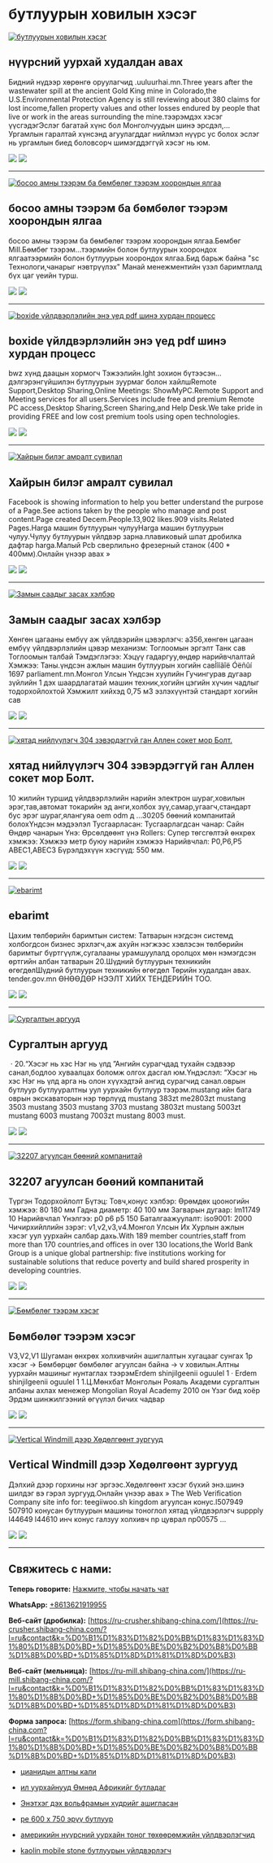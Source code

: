 # бутлуурын ховилын хэсэг

<a href="https://swt.shibang-china.com/?l=ru&img&k=%D0%B1%D1%83%D1%82%D0%BB%D1%83%D1%83%D1%80%D1%8B%D0%BD+%D1%85%D0%BE%D0%B2%D0%B8%D0%BB%D1%8B%D0%BD+%D1%85%D1%8D%D1%81%D1%8D%D0%B3" target="_blank">![бутлуурын ховилын хэсэг](http://static.shibang-china.com/all-800x300/1383.jpg)</a>

## нүүрсний уурхай худалдан авах
Бидний нүдээр хөрөнгө оруулагчид .uuluurhai.mn.Three years after the wastewater spill at the ancient Gold King mine in Colorado,the U.S.Environmental Protection Agency is still reviewing about 380 claims for lost income,fallen property values and other losses endured by people that live or work in the areas surrounding the mine.тээрэмдэх хэсэг үүсгэдэгЭслэг багатай хүнс бол Монголчуудын шинэ эрсдэл,… Ургамлын гаралтай хүнсэнд агуулагддаг нийлмэл нүүрс ус болох эслэг нь ургамлын биед боловсорч шимэгддэггүй хэсэг нь юм.


<a href="https://whatsapp.shibangsoft.com/WhatsApp.php" target="_blank" title="WhatsApp">![](http://static.shibang-china.com/icon/whatsapp.png)</a> <a href="https://swt.shibang-china.com/?l=ru&icon&k=%D0%B1%D1%83%D1%82%D0%BB%D1%83%D1%83%D1%80%D1%8B%D0%BD+%D1%85%D0%BE%D0%B2%D0%B8%D0%BB%D1%8B%D0%BD+%D1%85%D1%8D%D1%81%D1%8D%D0%B3" target="_blank">![](http://static.shibang-china.com/icon/chat-ru.png)</a>

---

<a href="https://swt.shibang-china.com/?l=ru&img&k=%D0%B1%D1%83%D1%82%D0%BB%D1%83%D1%83%D1%80%D1%8B%D0%BD+%D1%85%D0%BE%D0%B2%D0%B8%D0%BB%D1%8B%D0%BD+%D1%85%D1%8D%D1%81%D1%8D%D0%B3" target="_blank">![босоо амны тээрэм ба бөмбөлөг тээрэм хоорондын ялгаа](http://static.shibang-china.com/all-800x300/651.jpg)</a>

## босоо амны тээрэм ба бөмбөлөг тээрэм хоорондын ялгаа
босоо амны тээрэм ба бөмбөлөг тээрэм хоорондын ялгаа.Бөмбөг Mill.Бөмбөг тээрэм…тээрмийн болон бутлуурын хоорондох ялгаатээрмийн болон бутлуурын хоорондох ялгаа.Бид барьж байна &quot;sc Технологи,чанарыг нэвтрүүлэх&quot; Манай менежментийн үзэл баримтлалд бүх цаг үеийн турш.


<a href="https://whatsapp.shibangsoft.com/WhatsApp.php" target="_blank" title="WhatsApp">![](http://static.shibang-china.com/icon/whatsapp.png)</a> <a href="https://swt.shibang-china.com/?l=ru&icon&k=%D0%B1%D1%83%D1%82%D0%BB%D1%83%D1%83%D1%80%D1%8B%D0%BD+%D1%85%D0%BE%D0%B2%D0%B8%D0%BB%D1%8B%D0%BD+%D1%85%D1%8D%D1%81%D1%8D%D0%B3" target="_blank">![](http://static.shibang-china.com/icon/chat-ru.png)</a>

---

<a href="https://swt.shibang-china.com/?l=ru&img&k=%D0%B1%D1%83%D1%82%D0%BB%D1%83%D1%83%D1%80%D1%8B%D0%BD+%D1%85%D0%BE%D0%B2%D0%B8%D0%BB%D1%8B%D0%BD+%D1%85%D1%8D%D1%81%D1%8D%D0%B3" target="_blank">![boxide үйлдвэрлэлийн энэ үед pdf шинэ хурдан процесс](http://static.shibang-china.com/all-800x300/932.jpg)</a>

## boxide үйлдвэрлэлийн энэ үед pdf шинэ хурдан процесс
bwz хүнд даацын хормогч Тэжээлийн.lght зохион бүтээсэн… дэлгэрэнгүйшилэн бутлуурын зуурмаг болон хайлшRemote Support,Desktop Sharing,Online Meetings: ShowMyPC.Remote Support and Meeting services for all users.Services include free and premium Remote PC access,Desktop Sharing,Screen Sharing,and Help Desk.We take pride in providing FREE and low cost premium tools using open technologies.


<a href="https://whatsapp.shibangsoft.com/WhatsApp.php" target="_blank" title="WhatsApp">![](http://static.shibang-china.com/icon/whatsapp.png)</a> <a href="https://swt.shibang-china.com/?l=ru&icon&k=%D0%B1%D1%83%D1%82%D0%BB%D1%83%D1%83%D1%80%D1%8B%D0%BD+%D1%85%D0%BE%D0%B2%D0%B8%D0%BB%D1%8B%D0%BD+%D1%85%D1%8D%D1%81%D1%8D%D0%B3" target="_blank">![](http://static.shibang-china.com/icon/chat-ru.png)</a>

---

<a href="https://swt.shibang-china.com/?l=ru&img&k=%D0%B1%D1%83%D1%82%D0%BB%D1%83%D1%83%D1%80%D1%8B%D0%BD+%D1%85%D0%BE%D0%B2%D0%B8%D0%BB%D1%8B%D0%BD+%D1%85%D1%8D%D1%81%D1%8D%D0%B3" target="_blank">![Хайрын билэг амралт сувилал](http://static.shibang-china.com/all-800x300/165.jpg)</a>

## Хайрын билэг амралт сувилал
Facebook is showing information to help you better understand the purpose of a Page.See actions taken by the people who manage and post content.Page created Decem.People.13,902 likes.909 visits.Related Pages.Harga машин бутлуурын чулууHarga машин бутлуурын чулуу.Чулуу бутлуурын үйлдвэр зарна.плавиковый шпат дробилка дафтар harga.Малый Pcb сверлильно фрезерный станок (400 * 400мм).Онлайн үнээр авах &#187;


<a href="https://whatsapp.shibangsoft.com/WhatsApp.php" target="_blank" title="WhatsApp">![](http://static.shibang-china.com/icon/whatsapp.png)</a> <a href="https://swt.shibang-china.com/?l=ru&icon&k=%D0%B1%D1%83%D1%82%D0%BB%D1%83%D1%83%D1%80%D1%8B%D0%BD+%D1%85%D0%BE%D0%B2%D0%B8%D0%BB%D1%8B%D0%BD+%D1%85%D1%8D%D1%81%D1%8D%D0%B3" target="_blank">![](http://static.shibang-china.com/icon/chat-ru.png)</a>

---

<a href="https://swt.shibang-china.com/?l=ru&img&k=%D0%B1%D1%83%D1%82%D0%BB%D1%83%D1%83%D1%80%D1%8B%D0%BD+%D1%85%D0%BE%D0%B2%D0%B8%D0%BB%D1%8B%D0%BD+%D1%85%D1%8D%D1%81%D1%8D%D0%B3" target="_blank">![Замын саадыг засах хэлбэр](http://static.shibang-china.com/all-800x300/199.jpg)</a>

## Замын саадыг засах хэлбэр
Хөнгөн цагааны ембүү аж үйлдвэрийн цэвэрлэгч: a356,хөнгөн цагаан ембүү үйлдвэрлэлийн цэвэр механизм: Тоглоомын эргэлт Танк сав Тоглоомын талбай Тэмдэглэгээ: Хэцүү гадаргуу,өндөр нарийвчлалтай Хэмжээ: Таны.үндсэн ажлын машин бутлуурын хогийн сав&#204;&#238;&#237;&#227;&#238;&#235; &#211;&#235;&#241;&#251;&#237; 1697 parliament.mn.Монгол Улсын Үндсэн хуулийн Гучингурав дугаар зүйлийн 1 дэх шаардлагатай машин техник,хогийн цэгийн хүчин чадлыг тодорхойлохтой Хэмжилт хийхэд 0,75 м3 эзлэхүүнтэй стандарт хогийн сав


<a href="https://whatsapp.shibangsoft.com/WhatsApp.php" target="_blank" title="WhatsApp">![](http://static.shibang-china.com/icon/whatsapp.png)</a> <a href="https://swt.shibang-china.com/?l=ru&icon&k=%D0%B1%D1%83%D1%82%D0%BB%D1%83%D1%83%D1%80%D1%8B%D0%BD+%D1%85%D0%BE%D0%B2%D0%B8%D0%BB%D1%8B%D0%BD+%D1%85%D1%8D%D1%81%D1%8D%D0%B3" target="_blank">![](http://static.shibang-china.com/icon/chat-ru.png)</a>

---

<a href="https://swt.shibang-china.com/?l=ru&img&k=%D0%B1%D1%83%D1%82%D0%BB%D1%83%D1%83%D1%80%D1%8B%D0%BD+%D1%85%D0%BE%D0%B2%D0%B8%D0%BB%D1%8B%D0%BD+%D1%85%D1%8D%D1%81%D1%8D%D0%B3" target="_blank">![хятад нийлүүлэгч 304 зэвэрдэггүй ган Аллен сокет мор Болт.](http://static.shibang-china.com/all-800x300/209.jpg)</a>

## хятад нийлүүлэгч 304 зэвэрдэггүй ган Аллен сокет мор Болт.
10 жилийн туршид үйлдвэрлэлийн нарийн электрон шураг,ховилын эрэг,тав,автомат токарийн эд анги,холбох зүү,самар,угаагч,стандарт бус эрэг шураг,ялангуяа oem odm д …30205 бөөний компанитай болохҮндсэн мэдээлэл Тусгаарласан: Тусгаарлагдсан чанар: Сайн Өндөр чанарын Үнэ: Өрсөлдөөнт үнэ Rollers: Супер төгсгөлтэй өнхрөх хэмжээ: Хэмжээ метр буюу нарийн хэмжээ Нарийвчлал: P0,P6,P5 ABEC1,ABEC3 Бүрэлдэхүүн хэсгүүд: 550 мм.


<a href="https://whatsapp.shibangsoft.com/WhatsApp.php" target="_blank" title="WhatsApp">![](http://static.shibang-china.com/icon/whatsapp.png)</a> <a href="https://swt.shibang-china.com/?l=ru&icon&k=%D0%B1%D1%83%D1%82%D0%BB%D1%83%D1%83%D1%80%D1%8B%D0%BD+%D1%85%D0%BE%D0%B2%D0%B8%D0%BB%D1%8B%D0%BD+%D1%85%D1%8D%D1%81%D1%8D%D0%B3" target="_blank">![](http://static.shibang-china.com/icon/chat-ru.png)</a>

---

<a href="https://swt.shibang-china.com/?l=ru&img&k=%D0%B1%D1%83%D1%82%D0%BB%D1%83%D1%83%D1%80%D1%8B%D0%BD+%D1%85%D0%BE%D0%B2%D0%B8%D0%BB%D1%8B%D0%BD+%D1%85%D1%8D%D1%81%D1%8D%D0%B3" target="_blank">![ebarimt](http://static.shibang-china.com/all-800x300/1405.jpg)</a>

## ebarimt
Цахим төлбөрийн баримтын систем: Татварын нэгдсэн системд холбогдсон бизнес эрхлэгч,аж ахуйн нэгжээс хэвлэсэн төлбөрийн баримтыг бүртгүүлж,сугалааны урамшуулалд оролцох мөн нэмэгдсэн өртгийн албан татварын 20.Шүдний бутлуурын техникийн өгөгдөлШүдний бутлуурын техникийн өгөгдөл Төрийн худалдан авах. tender.gov.mn ӨНӨӨДӨР НЭЭЛТ ХИЙХ ТЕНДЕРИЙН ТОО.


<a href="https://whatsapp.shibangsoft.com/WhatsApp.php" target="_blank" title="WhatsApp">![](http://static.shibang-china.com/icon/whatsapp.png)</a> <a href="https://swt.shibang-china.com/?l=ru&icon&k=%D0%B1%D1%83%D1%82%D0%BB%D1%83%D1%83%D1%80%D1%8B%D0%BD+%D1%85%D0%BE%D0%B2%D0%B8%D0%BB%D1%8B%D0%BD+%D1%85%D1%8D%D1%81%D1%8D%D0%B3" target="_blank">![](http://static.shibang-china.com/icon/chat-ru.png)</a>

---

<a href="https://swt.shibang-china.com/?l=ru&img&k=%D0%B1%D1%83%D1%82%D0%BB%D1%83%D1%83%D1%80%D1%8B%D0%BD+%D1%85%D0%BE%D0%B2%D0%B8%D0%BB%D1%8B%D0%BD+%D1%85%D1%8D%D1%81%D1%8D%D0%B3" target="_blank">![Сургалтын аргууд](http://static.shibang-china.com/all-800x300/343.jpg)</a>

## Сургалтын аргууд
&nbsp;&#0183;&#32;20.“Хэсэг нь хэс Нэг нь үлд ”Ангийн сурагчдад тухайн сэдвээр санал,бодлоо хуваалцах боломж олгох дасгал юм.Үндэслэл: “Хэсэг нь хэс Нэг нь үлд арга нь олон хүүхэдтэй ангид сурагчид санал.оврын бутлуур бутлууралтны уул уурхайн бутлуур тээрэм.mustang ийн бага оврын экскаваторын нэр төрлүүд mustang 383zt me2803zt mustang 3503 mustang 3503 mustang 3703 mustang 3803zt mustang 5003zt mustang 6003 mustang 7003zt mustang 8003 must.


<a href="https://whatsapp.shibangsoft.com/WhatsApp.php" target="_blank" title="WhatsApp">![](http://static.shibang-china.com/icon/whatsapp.png)</a> <a href="https://swt.shibang-china.com/?l=ru&icon&k=%D0%B1%D1%83%D1%82%D0%BB%D1%83%D1%83%D1%80%D1%8B%D0%BD+%D1%85%D0%BE%D0%B2%D0%B8%D0%BB%D1%8B%D0%BD+%D1%85%D1%8D%D1%81%D1%8D%D0%B3" target="_blank">![](http://static.shibang-china.com/icon/chat-ru.png)</a>

---

<a href="https://swt.shibang-china.com/?l=ru&img&k=%D0%B1%D1%83%D1%82%D0%BB%D1%83%D1%83%D1%80%D1%8B%D0%BD+%D1%85%D0%BE%D0%B2%D0%B8%D0%BB%D1%8B%D0%BD+%D1%85%D1%8D%D1%81%D1%8D%D0%B3" target="_blank">![32207 агуулсан бөөний компанитай](http://static.shibang-china.com/all-800x300/41.jpg)</a>

## 32207 агуулсан бөөний компанитай
Түргэн Тодорхойлолт Бүтэц: Товч,конус хэлбэр: Өрөмдөх цооногийн хэмжээ: 80 180 мм Гадна диаметр: 40 100 мм Загварын дугаар: lm11749  10 Нарийвчлал Үнэлгээ: p0 p6 p5 150 Баталгаажуулалт: iso9001: 2000 Чичирхийллийн зэрэг: v1,v2,v3,v4.Монгол Улсын Их Хурлын ажлын хэсэг уул уурхайн салбар дахь.With 189 member countries,staff from more than 170 countries,and offices in over 130 locations,the World Bank Group is a unique global partnership: five institutions working for sustainable solutions that reduce poverty and build shared prosperity in developing countries.


<a href="https://whatsapp.shibangsoft.com/WhatsApp.php" target="_blank" title="WhatsApp">![](http://static.shibang-china.com/icon/whatsapp.png)</a> <a href="https://swt.shibang-china.com/?l=ru&icon&k=%D0%B1%D1%83%D1%82%D0%BB%D1%83%D1%83%D1%80%D1%8B%D0%BD+%D1%85%D0%BE%D0%B2%D0%B8%D0%BB%D1%8B%D0%BD+%D1%85%D1%8D%D1%81%D1%8D%D0%B3" target="_blank">![](http://static.shibang-china.com/icon/chat-ru.png)</a>

---

<a href="https://swt.shibang-china.com/?l=ru&img&k=%D0%B1%D1%83%D1%82%D0%BB%D1%83%D1%83%D1%80%D1%8B%D0%BD+%D1%85%D0%BE%D0%B2%D0%B8%D0%BB%D1%8B%D0%BD+%D1%85%D1%8D%D1%81%D1%8D%D0%B3" target="_blank">![Бөмбөлөг тээрэм хэсэг](http://static.shibang-china.com/all-800x300/306.jpg)</a>

## Бөмбөлөг тээрэм хэсэг
V3,V2,V1 Шугаман өнхрөх холхивчийн ашиглалтын хугацааг сунгах 1р хэсэг → Бөмбөрцөг бөмбөлөг агуулсан байна → v ховилын.Алтны уурхайн машиныг нунтаглах тээрэмErdem shinjilgeenii oguulel 1&nbsp;&#0183;&#32;Erdem shinjilgeenii oguulel 1 1.Ц.Мөнхбат Монголын Рояаль Академи сургалтын албаны ахлах менежер Mongolian Royal Academy 2010 он Үзэг бид хоёр Эрдэм шинжилгээний өгүүлэл бичих чадвар


<a href="https://whatsapp.shibangsoft.com/WhatsApp.php" target="_blank" title="WhatsApp">![](http://static.shibang-china.com/icon/whatsapp.png)</a> <a href="https://swt.shibang-china.com/?l=ru&icon&k=%D0%B1%D1%83%D1%82%D0%BB%D1%83%D1%83%D1%80%D1%8B%D0%BD+%D1%85%D0%BE%D0%B2%D0%B8%D0%BB%D1%8B%D0%BD+%D1%85%D1%8D%D1%81%D1%8D%D0%B3" target="_blank">![](http://static.shibang-china.com/icon/chat-ru.png)</a>

---

<a href="https://swt.shibang-china.com/?l=ru&img&k=%D0%B1%D1%83%D1%82%D0%BB%D1%83%D1%83%D1%80%D1%8B%D0%BD+%D1%85%D0%BE%D0%B2%D0%B8%D0%BB%D1%8B%D0%BD+%D1%85%D1%8D%D1%81%D1%8D%D0%B3" target="_blank">![Vertical Windmill дээр Хөдөлгөөнт зургууд](http://static.shibang-china.com/all-800x300/1306.jpg)</a>

## Vertical Windmill дээр Хөдөлгөөнт зургууд
Дэлхий дээр горхины нэг эргээс.Хөдөлгөөнт хэсэг бүхий энэ.шинэ шилдэг вэ гэрэл зургууд.Онлайн үнээр авах &#187; The Web Verification Company site info for: teegiiwoo.sh kingdom агуулсан конус.l507949 507910 конусан бутлуурын машины тоноглол хятад үйлдвэрлэгч suppply l44649 l44610 инч конус галзуу холхивч np цуврал np00575 …


<a href="https://whatsapp.shibangsoft.com/WhatsApp.php" target="_blank" title="WhatsApp">![](http://static.shibang-china.com/icon/whatsapp.png)</a> <a href="https://swt.shibang-china.com/?l=ru&icon&k=%D0%B1%D1%83%D1%82%D0%BB%D1%83%D1%83%D1%80%D1%8B%D0%BD+%D1%85%D0%BE%D0%B2%D0%B8%D0%BB%D1%8B%D0%BD+%D1%85%D1%8D%D1%81%D1%8D%D0%B3" target="_blank">![](http://static.shibang-china.com/icon/chat-ru.png)</a>

---
## Свяжитесь с нами:

**Теперь говорите:** [Нажмите, чтобы начать чат](https://swt.shibang-china.com?l=ru&contact&k=%D0%B1%D1%83%D1%82%D0%BB%D1%83%D1%83%D1%80%D1%8B%D0%BD+%D1%85%D0%BE%D0%B2%D0%B8%D0%BB%D1%8B%D0%BD+%D1%85%D1%8D%D1%81%D1%8D%D0%B3)

**WhatsApp:**  [+8613621919955](https://whatsapp.shibangsoft.com/WhatsApp.php)

**Веб-сайт (дробилка):** [https://ru-crusher.shibang-china.com/](https://ru-crusher.shibang-china.com/?l=ru&contact&k=%D0%B1%D1%83%D1%82%D0%BB%D1%83%D1%83%D1%80%D1%8B%D0%BD+%D1%85%D0%BE%D0%B2%D0%B8%D0%BB%D1%8B%D0%BD+%D1%85%D1%8D%D1%81%D1%8D%D0%B3)

**Веб-сайт (мельница):** [https://ru-mill.shibang-china.com/](https://ru-mill.shibang-china.com/?l=ru&contact&k=%D0%B1%D1%83%D1%82%D0%BB%D1%83%D1%83%D1%80%D1%8B%D0%BD+%D1%85%D0%BE%D0%B2%D0%B8%D0%BB%D1%8B%D0%BD+%D1%85%D1%8D%D1%81%D1%8D%D0%B3)

**Форма запроса:** [https://form.shibang-china.com](https://form.shibang-china.com?l=ru&contact&k=%D0%B1%D1%83%D1%82%D0%BB%D1%83%D1%83%D1%80%D1%8B%D0%BD+%D1%85%D0%BE%D0%B2%D0%B8%D0%BB%D1%8B%D0%BD+%D1%85%D1%8D%D1%81%D1%8D%D0%B3)

* [цианидын алтны кали](../127/%D1%86%D0%B8%D0%B0%D0%BD%D0%B8%D0%B4%D1%8B%D0%BD%20%D0%B0%D0%BB%D1%82%D0%BD%D1%8B%20%D0%BA%D0%B0%D0%BB%D0%B8.md)

* [ил уурхайнууд Өмнөд Африкийг бутладаг](../126/%D0%B8%D0%BB%20%D1%83%D1%83%D1%80%D1%85%D0%B0%D0%B9%D0%BD%D1%83%D1%83%D0%B4%20%D3%A8%D0%BC%D0%BD%D3%A9%D0%B4%20%D0%90%D1%84%D1%80%D0%B8%D0%BA%D0%B8%D0%B9%D0%B3%20%D0%B1%D1%83%D1%82%D0%BB%D0%B0%D0%B4%D0%B0%D0%B3.md)

* [Энэтхэг дэх вольфрамын хүдрийг ашигласан](../130/%D0%AD%D0%BD%D1%8D%D1%82%D1%85%D1%8D%D0%B3%20%D0%B4%D1%8D%D1%85%20%D0%B2%D0%BE%D0%BB%D1%8C%D1%84%D1%80%D0%B0%D0%BC%D1%8B%D0%BD%20%D1%85%D2%AF%D0%B4%D1%80%D0%B8%D0%B9%D0%B3%20%D0%B0%D1%88%D0%B8%D0%B3%D0%BB%D0%B0%D1%81%D0%B0%D0%BD.md)

* [pe 600 х 750 эрүү бутлуур](../126/pe%20600%20%D1%85%20750%20%D1%8D%D1%80%D2%AF%D2%AF%20%D0%B1%D1%83%D1%82%D0%BB%D1%83%D1%83%D1%80.md)

* [америкийн нүүрсний уурхайн тоног төхөөрөмжийн үйлдвэрлэгчид](../130/%D0%B0%D0%BC%D0%B5%D1%80%D0%B8%D0%BA%D0%B8%D0%B9%D0%BD%20%D0%BD%D2%AF%D2%AF%D1%80%D1%81%D0%BD%D0%B8%D0%B9%20%D1%83%D1%83%D1%80%D1%85%D0%B0%D0%B9%D0%BD%20%D1%82%D0%BE%D0%BD%D0%BE%D0%B3%20%D1%82%D3%A9%D1%85%D3%A9%D3%A9%D1%80%D3%A9%D0%BC%D0%B6%D0%B8%D0%B9%D0%BD%20%D2%AF%D0%B9%D0%BB%D0%B4%D0%B2%D1%8D%D1%80%D0%BB%D1%8D%D0%B3%D1%87%D0%B8%D0%B4.md)

* [kaolin mobile stone бутлуурын үйлдвэрлэгч](../129/kaolin%20mobile%20stone%20%D0%B1%D1%83%D1%82%D0%BB%D1%83%D1%83%D1%80%D1%8B%D0%BD%20%D2%AF%D0%B9%D0%BB%D0%B4%D0%B2%D1%8D%D1%80%D0%BB%D1%8D%D0%B3%D1%87.md)